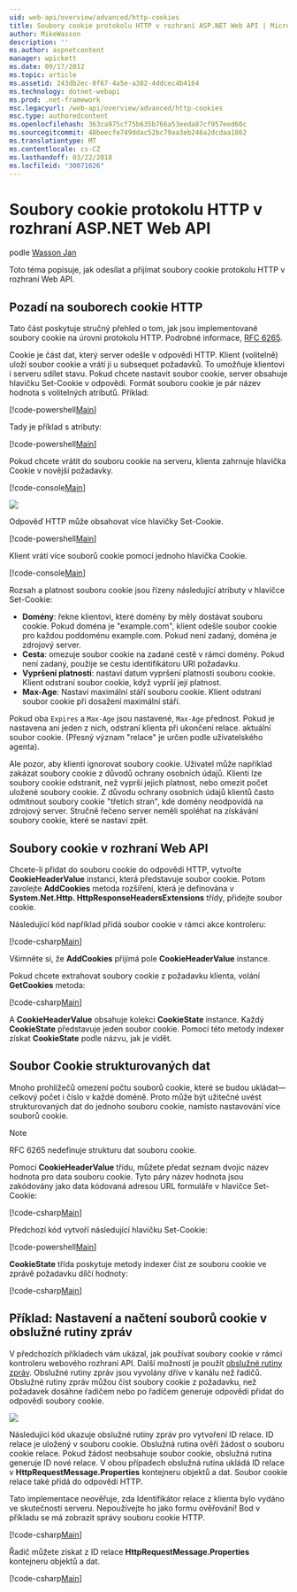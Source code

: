 ```yaml
---
uid: web-api/overview/advanced/http-cookies
title: Soubory cookie protokolu HTTP v rozhraní ASP.NET Web API | Microsoft Docs
author: MikeWasson
description: ''
ms.author: aspnetcontent
manager: wpickett
ms.date: 09/17/2012
ms.topic: article
ms.assetid: 243db2ec-8f67-4a5e-a382-4ddcec4b4164
ms.technology: dotnet-webapi
ms.prod: .net-framework
msc.legacyurl: /web-api/overview/advanced/http-cookies
msc.type: authoredcontent
ms.openlocfilehash: 363ca975cf75b635b766a53eeda87cf957eed60c
ms.sourcegitcommit: 48beecfe749ddac52bc79aa3eb246a2dcdaa1862
ms.translationtype: MT
ms.contentlocale: cs-CZ
ms.lasthandoff: 03/22/2018
ms.locfileid: "30071626"
---
```

<a name="http-cookies-in-aspnet-web-api"></a>Soubory cookie protokolu HTTP v rozhraní ASP.NET Web API
====================
podle [Wasson Jan](https://github.com/MikeWasson)

Toto téma popisuje, jak odesílat a přijímat soubory cookie protokolu HTTP v rozhraní Web API.

## <a name="background-on-http-cookies"></a>Pozadí na souborech cookie HTTP

Tato část poskytuje stručný přehled o tom, jak jsou implementované soubory cookie na úrovni protokolu HTTP. Podrobné informace, [RFC 6265](http://tools.ietf.org/html/rfc6265).

Cookie je část dat, který server odešle v odpovědi HTTP. Klient (volitelně) uloží soubor cookie a vrátí ji u subsequet požadavků. To umožňuje klientovi i serveru sdílet stavu. Pokud chcete nastavit soubor cookie, server obsahuje hlavičku Set-Cookie v odpovědi. Formát souboru cookie je pár název hodnota s volitelných atributů. Příklad:

[!code-powershell[Main](http-cookies/samples/sample1.ps1)]

Tady je příklad s atributy:

[!code-powershell[Main](http-cookies/samples/sample2.ps1)]

Pokud chcete vrátit do souboru cookie na serveru, klienta zahrnuje hlavička Cookie v novější požadavky.

[!code-console[Main](http-cookies/samples/sample3.cmd)]

![](http-cookies/_static/image1.png)

Odpověď HTTP může obsahovat více hlavičky Set-Cookie.

[!code-powershell[Main](http-cookies/samples/sample4.ps1)]

Klient vrátí více souborů cookie pomocí jednoho hlavička Cookie.

[!code-console[Main](http-cookies/samples/sample5.cmd)]

Rozsah a platnost souboru cookie jsou řízeny následující atributy v hlavičce Set-Cookie:

- **Domény**: řekne klientovi, které domény by měly dostávat souboru cookie. Pokud doména je "example.com", klient odešle soubor cookie pro každou poddoménu example.com. Pokud není zadaný, doména je zdrojový server.
- **Cesta**: omezuje soubor cookie na zadané cestě v rámci domény. Pokud není zadaný, použije se cestu identifikátoru URI požadavku.
- **Vypršení platnosti**: nastaví datum vypršení platnosti souboru cookie. Klient odstraní soubor cookie, když vyprší její platnost.
- **Max-Age**: Nastaví maximální stáří souboru cookie. Klient odstraní soubor cookie při dosažení maximální stáří.

Pokud oba `Expires` a `Max-Age` jsou nastavené, `Max-Age` přednost. Pokud je nastavena ani jeden z nich, odstraní klienta při ukončení relace. aktuální soubor cookie. (Přesný význam "relace" je určen podle uživatelského agenta).

Ale pozor, aby klienti ignorovat soubory cookie. Uživatel může například zakázat soubory cookie z důvodů ochrany osobních údajů. Klienti lze soubory cookie odstranit, než vyprší jejich platnost, nebo omezit počet uložené soubory cookie. Z důvodu ochrany osobních údajů klientů často odmítnout soubory cookie "třetích stran", kde domény neodpovídá na zdrojový server. Stručně řečeno server neměli spoléhat na získávání soubory cookie, které se nastaví zpět.

## <a name="cookies-in-web-api"></a>Soubory cookie v rozhraní Web API

Chcete-li přidat do souboru cookie do odpovědi HTTP, vytvořte **CookieHeaderValue** instanci, která představuje soubor cookie. Potom zavolejte **AddCookies** metoda rozšíření, která je definována v **System.Net.Http. HttpResponseHeadersExtensions** třídy, přidejte soubor cookie.

Následující kód například přidá soubor cookie v rámci akce kontroleru:

[!code-csharp[Main](http-cookies/samples/sample6.cs)]

Všimněte si, že **AddCookies** přijímá pole **CookieHeaderValue** instance.

Pokud chcete extrahovat soubory cookie z požadavku klienta, volání **GetCookies** metoda:

[!code-csharp[Main](http-cookies/samples/sample7.cs)]

A **CookieHeaderValue** obsahuje kolekci **CookieState** instance. Každý **CookieState** představuje jeden soubor cookie. Pomocí této metody indexer získat **CookieState** podle názvu, jak je vidět.

## <a name="structured-cookie-data"></a>Soubor Cookie strukturovaných dat

Mnoho prohlížečů omezení počtu souborů cookie, které se budou ukládat&#8212;celkový počet i číslo v každé doméně. Proto může být užitečné uvést strukturovaných dat do jednoho souboru cookie, namísto nastavování více souborů cookie.

> [!NOTE]
> RFC 6265 nedefinuje strukturu dat souboru cookie.


Pomocí **CookieHeaderValue** třídu, můžete předat seznam dvojic název hodnota pro data souboru cookie. Tyto páry název hodnota jsou zakódovány jako data kódovaná adresou URL formuláře v hlavičce Set-Cookie:

[!code-csharp[Main](http-cookies/samples/sample8.cs)]

Předchozí kód vytvoří následující hlavičku Set-Cookie:

[!code-powershell[Main](http-cookies/samples/sample9.ps1)]

**CookieState** třída poskytuje metody indexer číst ze souboru cookie ve zprávě požadavku dílčí hodnoty:

[!code-csharp[Main](http-cookies/samples/sample10.cs)]

## <a name="example-set-and-retrieve-cookies-in-a-message-handler"></a>Příklad: Nastavení a načtení souborů cookie v obslužné rutiny zpráv

V předchozích příkladech vám ukázal, jak používat soubory cookie v rámci kontroleru webového rozhraní API. Další možností je použít [obslužné rutiny zpráv](http-message-handlers.md). Obslužné rutiny zpráv jsou vyvolány dříve v kanálu než řadičů. Obslužné rutiny zpráv můžou číst soubory cookie z požadavku, než požadavek dosáhne řadičem nebo po řadičem generuje odpovědi přidat do odpovědi soubory cookie.

![](http-cookies/_static/image2.png)

Následující kód ukazuje obslužné rutiny zpráv pro vytvoření ID relace. ID relace je uložený v souboru cookie. Obslužná rutina ověří žádost o souboru cookie relace. Pokud žádost neobsahuje soubor cookie, obslužná rutina generuje ID nové relace. V obou případech obslužná rutina ukládá ID relace v **HttpRequestMessage.Properties** kontejneru objektů a dat. Soubor cookie relace také přidá do odpovědi HTTP.

Tato implementace neověřuje, zda Identifikátor relace z klienta bylo vydáno ve skutečnosti serveru. Nepoužívejte ho jako formu ověřování! Bod v příkladu se má zobrazit správy souboru cookie HTTP.

[!code-csharp[Main](http-cookies/samples/sample11.cs)]

Řadič můžete získat z ID relace **HttpRequestMessage.Properties** kontejneru objektů a dat.

[!code-csharp[Main](http-cookies/samples/sample12.cs)]
